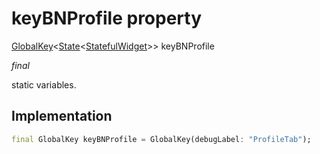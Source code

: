 


# keyBNProfile property







[GlobalKey](https://api.flutter.dev/flutter/widgets/GlobalKey-class.html)&lt;[State](https://api.flutter.dev/flutter/widgets/State-class.html)&lt;[StatefulWidget](https://api.flutter.dev/flutter/widgets/StatefulWidget-class.html)>> keyBNProfile
  
_<span class="feature">final</span>_



<p>static variables.</p>



## Implementation

```dart
final GlobalKey keyBNProfile = GlobalKey(debugLabel: "ProfileTab");
```







